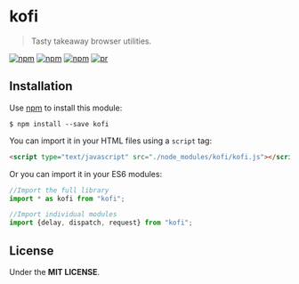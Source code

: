 # kofi

> Tasty takeaway browser utilities.  

[![npm](https://img.shields.io/npm/v/kofi.svg?style=flat-square)](https://www.npmjs.com/package/kofi)
[![npm](https://img.shields.io/npm/dt/kofi.svg?style=flat-square)](https://www.npmjs.com/package/kofi)
[![npm](https://img.shields.io/npm/l/kofi.svg?style=flat-square)](https://github.com/jmjuanes/kofi)
[![pr](https://img.shields.io/badge/PRs-welcome-brightgreen.svg?style=flat-square)]()


## Installation

Use [npm](https://npmjs.com) to install this module: 

```
$ npm install --save kofi
```

You can import it in your HTML files using a `script` tag: 

```html
<script type="text/javascript" src="./node_modules/kofi/kofi.js"></script>
```

Or you can import it in your ES6 modules: 

```javascript
//Import the full library
import * as kofi from "kofi";

//Import individual modules
import {delay, dispatch, request} from "kofi";
```


## License 

Under the **MIT LICENSE**.

